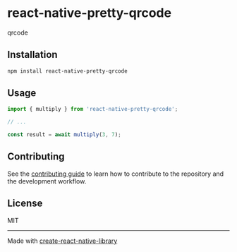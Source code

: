 # react-native-pretty-qrcode

qrcode

## Installation

```sh
npm install react-native-pretty-qrcode
```

## Usage

```js
import { multiply } from 'react-native-pretty-qrcode';

// ...

const result = await multiply(3, 7);
```

## Contributing

See the [contributing guide](CONTRIBUTING.md) to learn how to contribute to the repository and the development workflow.

## License

MIT

---

Made with [create-react-native-library](https://github.com/callstack/react-native-builder-bob)
